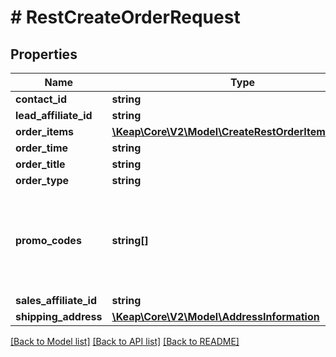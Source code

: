 # # RestCreateOrderRequest

## Properties

Name | Type | Description | Notes
------------ | ------------- | ------------- | -------------
**contact_id** | **string** |  |
**lead_affiliate_id** | **string** |  | [optional]
**order_items** | [**\Keap\Core\V2\Model\CreateRestOrderItemRequest[]**](CreateRestOrderItemRequest.md) |  |
**order_time** | **string** |  |
**order_title** | **string** |  |
**order_type** | **string** |  |
**promo_codes** | **string[]** | Uses multiple strings as promo codes. The corresponding discount will be applied to the order. | [optional]
**sales_affiliate_id** | **string** |  | [optional]
**shipping_address** | [**\Keap\Core\V2\Model\AddressInformation**](AddressInformation.md) |  | [optional]

[[Back to Model list]](../../README.md#models) [[Back to API list]](../../README.md#endpoints) [[Back to README]](../../README.md)
